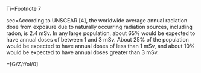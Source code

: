 Ti=Footnote 7

sec=According to UNSCEAR [4], the worldwide average annual radiation dose from exposure due to naturally occurring radiation sources, including radon, is 2.4 mSv. In any large population, about 65% would be expected to have annual doses of between 1 and 3 mSv. About 25% of the population would be expected to have annual doses of less than 1 mSv, and about 10% would be expected to have annual doses greater than 3 mSv.

=[G/Z/f/ol/0]
